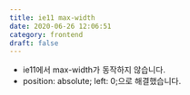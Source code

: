 ```yaml
---
title: ie11 max-width
date: 2020-06-26 12:06:51
category: frontend
draft: false
---
```


- ie11에서 max-width가 동작하지 않습니다.
- position: absolute; left: 0;으로 해결했습니다.
